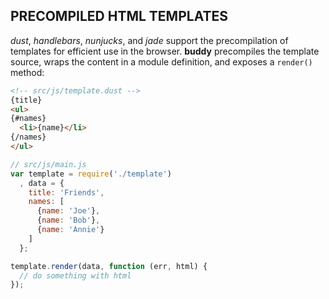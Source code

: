 ## PRECOMPILED HTML TEMPLATES

*dust*, *handlebars*, *nunjucks*, and *jade* support the precompilation of templates for efficient use in the browser. **buddy** precompiles the template source, wraps the content in a module definition, and exposes a `render()` method:

```html
<!-- src/js/template.dust -->
{title}
<ul>
{#names}
  <li>{name}</li>
{/names}
</ul>
```
```javascript
// src/js/main.js
var template = require('./template')
  , data = {
    title: 'Friends',
    names: [
      {name: 'Joe'},
      {name: 'Bob'},
      {name: 'Annie'}
    ]
  };

template.render(data, function (err, html) {
  // do something with html
});
```